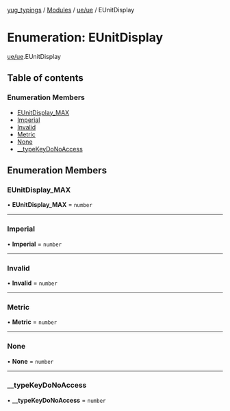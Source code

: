 [yug_typings](../README.md) / [Modules](../modules.md) / [ue/ue](../modules/ue_ue.md) / EUnitDisplay

# Enumeration: EUnitDisplay

[ue/ue](../modules/ue_ue.md).EUnitDisplay

## Table of contents

### Enumeration Members

- [EUnitDisplay\_MAX](ue_ue.EUnitDisplay.md#eunitdisplay_max)
- [Imperial](ue_ue.EUnitDisplay.md#imperial)
- [Invalid](ue_ue.EUnitDisplay.md#invalid)
- [Metric](ue_ue.EUnitDisplay.md#metric)
- [None](ue_ue.EUnitDisplay.md#none)
- [\_\_typeKeyDoNoAccess](ue_ue.EUnitDisplay.md#__typekeydonoaccess)

## Enumeration Members

### EUnitDisplay\_MAX

• **EUnitDisplay\_MAX** = `number`

___

### Imperial

• **Imperial** = `number`

___

### Invalid

• **Invalid** = `number`

___

### Metric

• **Metric** = `number`

___

### None

• **None** = `number`

___

### \_\_typeKeyDoNoAccess

• **\_\_typeKeyDoNoAccess** = `number`
